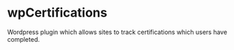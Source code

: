 # wpCertifications
Wordpress plugin which allows sites to track certifications which users have completed. 
